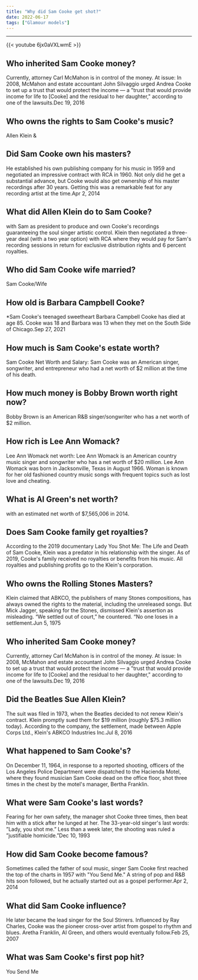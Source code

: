 ```yaml
---
title: "Why did Sam Cooke get shot?"
date: 2022-06-17
tags: ["Glamour models"]
---
```


---
{{< youtube 6jx0aVXLwmE >}}
## Who inherited Sam Cooke money?
Currently, attorney Carl McMahon is in control of the money. At issue: In 2008, McMahon and estate accountant John Silvaggio urged Andrea Cooke to set up a trust that would protect the income — a "trust that would provide income for life to [Cooke] and the residual to her daughter," according to one of the lawsuits.Dec 19, 2016

## Who owns the rights to Sam Cooke's music?
Allen Klein &

## Did Sam Cooke own his masters?
He established his own publishing company for his music in 1959 and negotiated an impressive contract with RCA in 1960. Not only did he get a substantial advance, but Cooke would also get ownership of his master recordings after 30 years. Getting this was a remarkable feat for any recording artist at the time.Apr 2, 2014

## What did Allen Klein do to Sam Cooke?
with Sam as president to produce and own Cooke's recordings guaranteeing the soul singer artistic control. Klein then negotiated a three-year deal (with a two year option) with RCA where they would pay for Sam's recording sessions in return for exclusive distribution rights and 6 percent royalties.

## Who did Sam Cooke wife married?
Sam Cooke/Wife

## How old is Barbara Campbell Cooke?
*Sam Cooke's teenaged sweetheart Barbara Campbell Cooke has died at age 85. Cooke was 18 and Barbara was 13 when they met on the South Side of Chicago.Sep 27, 2021

## How much is Sam Cooke's estate worth?
Sam Cooke Net Worth and Salary: Sam Cooke was an American singer, songwriter, and entrepreneur who had a net worth of $2 million at the time of his death.

## How much money is Bobby Brown worth right now?
Bobby Brown is an American R&B singer/songwriter who has a net worth of $2 million.

## How rich is Lee Ann Womack?
Lee Ann Womack net worth: Lee Ann Womack is an American country music singer and songwriter who has a net worth of $20 million. Lee Ann Womack was born in Jacksonville, Texas in August 1966. Woman is known for her old fashioned country music songs with frequent topics such as lost love and cheating.

## What is Al Green's net worth?
with an estimated net worth of $7,565,006 in 2014.

## Does Sam Cooke family get royalties?
According to the 2019 documentary Lady You Shot Me: The Life and Death of Sam Cooke, Klein was a predator in his relationship with the singer. As of 2019, Cooke's family received no royalties or benefits from his music. All royalties and publishing profits go to the Klein's corporation.

## Who owns the Rolling Stones Masters?
Klein claimed that ABKCO, the publishers of many Stones compositions, has always owned the rights to the material, including the unreleased songs. But Mick Jagger, speaking for the Stones, dismissed Klein's assertion as misleading. “We settled out of court,” he countered. “No one loses in a settlement.Jun 5, 1975

## Who inherited Sam Cooke money?
Currently, attorney Carl McMahon is in control of the money. At issue: In 2008, McMahon and estate accountant John Silvaggio urged Andrea Cooke to set up a trust that would protect the income — a "trust that would provide income for life to [Cooke] and the residual to her daughter," according to one of the lawsuits.Dec 19, 2016

## Did the Beatles Sue Allen Klein?
The suit was filed in 1973, when the Beatles decided to not renew Klein's contract. Klein promptly sued them for $19 million (roughly $75.3 million today). According to the company, the settlement, made between Apple Corps Ltd., Klein's ABKCO Industries Inc.Jul 8, 2016

## What happened to Sam Cooke's?
On December 11, 1964, in response to a reported shooting, officers of the Los Angeles Police Department were dispatched to the Hacienda Motel, where they found musician Sam Cooke dead on the office floor, shot three times in the chest by the motel's manager, Bertha Franklin.

## What were Sam Cooke's last words?
Fearing for her own safety, the manager shot Cooke three times, then beat him with a stick after he lunged at her. The 33-year-old singer's last words: ”Lady, you shot me.” Less than a week later, the shooting was ruled a ”justifiable homicide.”Dec 10, 1993

## How did Sam Cooke become famous?
Sometimes called the father of soul music, singer Sam Cooke first reached the top of the charts in 1957 with "You Send Me." A string of pop and R&B hits soon followed, but he actually started out as a gospel performer.Apr 2, 2014

## What did Sam Cooke influence?
He later became the lead singer for the Soul Stirrers. Influenced by Ray Charles, Cooke was the pioneer cross-over artist from gospel to rhythm and blues. Aretha Franklin, Al Green, and others would eventually follow.Feb 25, 2007

## What was Sam Cooke's first pop hit?
You Send Me

